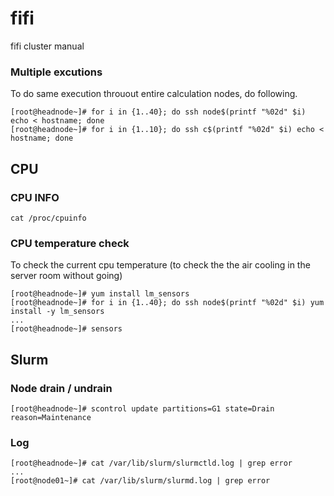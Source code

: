# fifi
fifi cluster manual

### Multiple excutions

To do same execution throuout entire calculation nodes, do following.
```
[root@headnode~]# for i in {1..40}; do ssh node$(printf "%02d" $i) echo < hostname; done
[root@headnode~]# for i in {1..10}; do ssh c$(printf "%02d" $i) echo < hostname; done
```

## CPU 

### CPU INFO

`cat /proc/cpuinfo`

### CPU temperature check
To check the current cpu temperature (to check the the air cooling in the server room without going)

```
[root@headnode~]# yum install lm_sensors
[root@headnode~]# for i in {1..40}; do ssh node$(printf "%02d" $i) yum install -y lm_sensors
...
[root@headnode~]# sensors

```

## Slurm

### Node drain / undrain
```
[root@headnode~]# scontrol update partitions=G1 state=Drain reason=Maintenance
```

### Log
```
[root@headnode~]# cat /var/lib/slurm/slurmctld.log | grep error
...
[root@node01~]# cat /var/lib/slurm/slurmd.log | grep error
```


